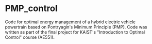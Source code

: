 # PMP_control
Code for optimal energy management of a hybrid electric vehicle powertrain based on Pontryagin's Minimum Principle (PMP). Code was written as part of the final project for KAIST's "Introduction to Optimal Control" course (AE551).
